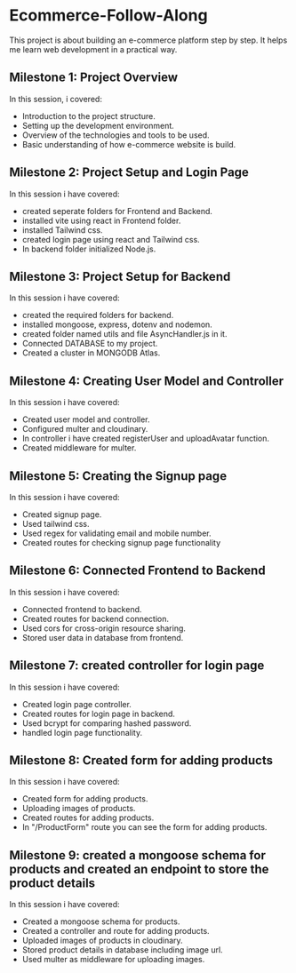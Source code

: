 # Ecommerce-Follow-Along

This project is about building an e-commerce platform step by step. It helps me learn web development in a practical way.

## Milestone 1: Project Overview

In this session, i covered:
- Introduction to the project structure.
- Setting up the development environment.
- Overview of the technologies and tools to be used.
- Basic understanding of how e-commerce website is build.

## Milestone 2: Project Setup and Login Page

In this session i have covered:

- created seperate folders for Frontend and Backend.
- installed vite using react in Frontend folder.
- installed Tailwind css.
- created login page using react and Tailwind css.
- In backend folder initialized Node.js.

## Milestone 3: Project Setup for Backend

In this session i have covered:
- created the required folders for backend.
- installed mongoose, express, dotenv and nodemon.
- created folder named utils and file AsyncHandler.js in it.
- Connected DATABASE to my project.
- Created a cluster in MONGODB Atlas.

## Milestone 4: Creating User Model and Controller

In this session i have covered:
- Created user model and controller.
- Configured multer and cloudinary.
- In controller i have created registerUser and uploadAvatar function.
- Created middleware for multer.

## Milestone 5: Creating the Signup page

In this session i have covered:
- Created signup page.
- Used tailwind css.
- Used regex for validating email and mobile number.
- Created routes for checking signup page functionality

##  Milestone 6: Connected Frontend to Backend

In this session i have covered:
- Connected frontend to backend.
- Created routes for backend connection.
- Used cors for cross-origin resource sharing.
- Stored user data in database from frontend.

## Milestone 7: created controller for login page

In this session i have covered:
- Created login page controller.
- Created routes for login page in backend.
- Used bcrypt for comparing hashed password.
- handled login page functionality.

## Milestone 8: Created form for adding products

In this session i have covered:
- Created form for adding products.
- Uploading images of products.
- Created routes for adding products.
- In "/ProductForm" route you can see the form for adding products.

## Milestone 9: created a mongoose schema for products and created an endpoint to store the product details

In this session i have covered:
- Created a mongoose schema for products.
- Created a controller and route for adding products.
- Uploaded images of products in cloudinary.
- Stored product details in database including image url.
- Used multer as middleware for uploading images.